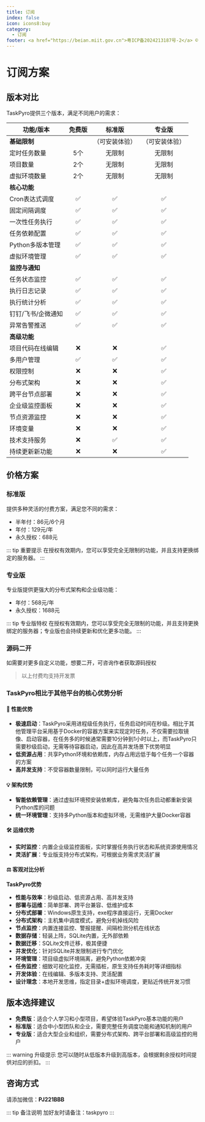 ```yaml
---
title: 订阅
index: false
icon: icons8:buy
category:
  - 订阅
footer: <a href="https://beian.miit.gov.cn">粤ICP备2024213187号-2</a> © 2025-至今 TaskPyro
---
```


# 订阅方案

## 版本对比

TaskPyro提供三个版本，满足不同用户的需求：

| 功能/版本 | 免费版 | 标准版 | 专业版 |
| --- | :---: | :---: | :---: |
| **基础限制** | |（可安装体验） | （可安装体验）|
| 定时任务数量 | 5个 | 无限制 | 无限制 |
| 项目数量 | 2个 | 无限制 | 无限制 |
| 虚拟环境数量 | 2个 | 无限制 | 无限制 |
| **核心功能** | | | |
| Cron表达式调度 | ✅ | ✅ | ✅ |
| 固定间隔调度 | ✅ | ✅ | ✅ |
| 一次性任务执行 | ✅ | ✅ | ✅ |
| 任务依赖配置 | ✅ | ✅ | ✅ |
| Python多版本管理 | ✅ | ✅ | ✅ |
| 虚拟环境管理 | ✅ | ✅ | ✅ |
| **监控与通知** | | | |
| 任务状态监控 | ✅ | ✅ | ✅ |
| 执行日志记录 | ✅ | ✅ | ✅ |
| 执行统计分析 | ✅ | ✅ | ✅ |
| 钉钉/飞书/企微通知 | ✅ | ✅ | ✅ |
| 异常告警推送 | ✅ | ✅ | ✅ |
| **高级功能** | | | |
| 项目代码在线编辑 | ❌ | ❌ | ✅ |
| 多用户管理 | ✅ | ✅ | ✅ |
| 权限控制 | ❌ | ❌ | ✅ |
| 分布式架构 | ❌ | ❌ | ✅ |
| 跨平台节点部署 | ❌ | ❌ | ✅ |
| 企业级监控面板 | ❌ | ❌ | ✅ |
| 节点资源监控 | ❌ | ❌ | ✅ |
| 环境变量 | ❌ | ❌ | ✅ |
| 技术支持服务 | ❌ | ✅ | ✅ |
| 持续更新新功能 | ❌ | ❌ | ✅ |

## 价格方案

### 标准版

提供多种灵活的付费方案，满足您不同的需求：

- 半年付：86元/6个月
- 年付：129元/年
- 永久授权：688元

::: tip 重要提示
在授权有效期内，您可以享受完全无限制的功能，并且支持更换绑定的服务器。
:::

### 专业版

专业版提供更强大的分布式架构和企业级功能：

- 年付：568元/年
- 永久授权：1688元

::: tip 专业版特权
在授权有效期内，您可以享受完全无限制的功能，并且支持更换绑定的服务器；专业版也会持续更新和优化更多功能。
:::

### 源码二开

如需要对更多自定义功能，想要二开，可咨询作者获取源码授权


> 以上付费均支持开发票


### TaskPyro相比于其他平台的核心优势分析

#### 🚀 性能优势
- **极速启动**：TaskPyro采用进程级任务执行，任务启动时间在秒级。相比于其他管理平台采用基于Docker的容器方案来实现定时任务，不仅需要拉取镜像、启动容器，在任务多的时候通常需要10分钟到1小时以上，而TaskPyro只需要秒级启动，无需等待容器启动，因此在高并发场景下优势明显
- **低资源占用**：共享Python环境和依赖库，内存占用远低于每个任务一个容器的方案
- **高并发支持**：不受容器数量限制，可以同时运行大量任务

#### 💡 架构优势
- **智能依赖管理**：通过虚拟环境预安装依赖库，避免每次任务启动都重新安装Python库的问题
- **统一环境管理**：支持多Python版本和虚拟环境，无需维护大量Docker容器

#### 🛠️ 运维优势
- **实时监控**：内置企业级监控面板，实时掌握任务执行状态和系统资源使用情况
- **灵活扩展**：专业版支持分布式架构，可根据业务需求灵活扩展

#### ⚖️ 客观对比分析

**TaskPyro优势**
- **性能与效率**：秒级启动、低资源占用、高并发支持
- **部署与运维**：简单部署、跨平台兼容、低维护成本
- **分布式部署**：Windows原生支持，exe程序直接运行，无需Docker
- **分布式架构**：主机集中调度模式，避免分机掉线风险
- **节点监控**：内置连接监控、警报提醒、间隔检测分机在线状态
- **数据存储**：轻装上阵，SQLite内置，无外部依赖
- **数据迁移**：SQLite文件迁移，极其便捷
- **并发优化**：针对SQLite并发限制进行专门优化
- **环境管理**：项目级虚拟环境隔离，避免Python依赖冲突
- **任务监控**：细致可视化监控，无需插桩，原生支持任务耗时等详细指标
- **开发体验**：在线编辑、多版本支持、灵活配置
- **设计理念**：本地开发思维，指定目录+虚拟环境调度，更贴近传统开发习惯


## 版本选择建议

- **免费版**：适合个人学习和小型项目，希望体验TaskPyro基本功能的用户
- **标准版**：适合中小型团队和企业，需要完整任务调度功能和通知机制的用户
- **专业版**：适合大型企业和组织，需要分布式架构、跨平台部署和高级监控的用户

::: warning 升级提示
您可以随时从低版本升级到高版本，会根据剩余授权时间提供对应的折扣。
:::

## 咨询方式

请添加微信：**PJ221BBB**

::: tip 备注说明
加好友时请备注：taskpyro
:::

<!-- ## 价格调整说明

随着产品功能的不断完善和升级，价格可能会进行相应调整。建议您及时关注最新的价格信息。 -->